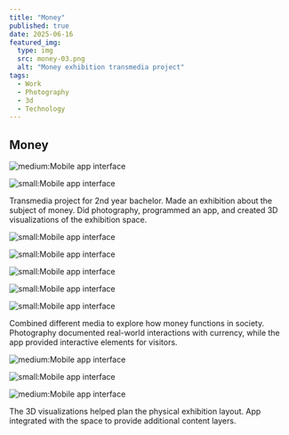 ```yaml
---
title: "Money"
published: true
date: 2025-06-16
featured_img:
  type: img
  src: money-03.png
  alt: "Money exhibition transmedia project"
tags:
  - Work
  - Photography
  - 3d
  - Technology
---
```


## Money

![medium:Mobile app interface](money-03.png)

![small:Mobile app interface](money-05.png)

Transmedia project for 2nd year bachelor. Made an exhibition about the subject of money. Did photography, programmed an app, and created 3D visualizations of the exhibition space.

![small:Mobile app interface](money-09.png)

![small:Mobile app interface](money-25.png)

![small:Mobile app interface](money-07.png)


![small:Mobile app interface](money-26.png)

![small:Mobile app interface](money-08.png)

Combined different media to explore how money functions in society. Photography documented real-world interactions with currency, while the app provided interactive elements for visitors.


![medium:Mobile app interface](money-14.png)

![small:Mobile app interface](money-22.png)

![medium:Mobile app interface](money-23.png)

The 3D visualizations helped plan the physical exhibition layout. App integrated with the space to provide additional content layers.
